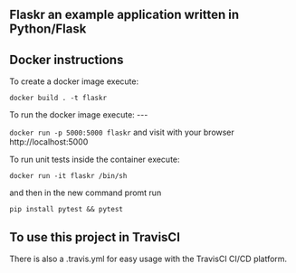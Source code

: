 ## Flaskr an example application written in Python/Flask


## Docker instructions

To create a docker image execute: 

`docker build . -t flaskr`

To run the docker image execute: ---

`docker run -p 5000:5000 flaskr` and visit with your browser http://localhost:5000

To run unit tests inside the container execute:

`docker run -it flaskr /bin/sh`

and then in the new command promt run

`pip install pytest && pytest`

## To use this project in TravisCI

There is also a .travis.yml for easy usage with the TravisCI CI/CD platform.



